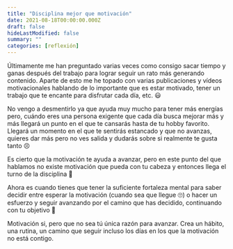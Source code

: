 ```yaml
---
title: "Disciplina mejor que motivación"
date: 2021-08-18T00:00:00.000Z
draft: false
hideLastModified: false
summary: ""
categories: [reflexión]
---
```


Últimamente me han preguntado varias veces como consigo sacar tiempo y ganas después del trabajo para lograr seguir un rato más generando contenido. Aparte de esto me he topado con varias publicaciones y vídeos motivacionales hablando de lo importante que es estar motivado, tener un trabajo que te encante para disfrutar cada día, etc. 😃

No vengo a desmentirlo ya que ayuda muy mucho para tener más energías pero, cuándo eres una persona exigente que cada día busca mejorar más y más llegará un punto en el que te cansarás hasta de tu hobby favorito. Llegará un momento en el que te sentirás estancado y que no avanzas, quieres dar más pero no ves salida y dudarás sobre si realmente te gusta tanto 😣

Es cierto que la motivación te ayuda a avanzar, pero en este punto del que hablamos no existe motivación que pueda con tu cabeza y entonces llega el turno de la disciplina 🧘

Ahora es cuando tienes que tener la suficiente fortaleza mental para saber decidir entre esperar la motivación (cuando sea que llegue 🙄) o hacer un esfuerzo y seguir avanzando por el camino que has decidido, continuando con tu objetivo 🎯

Motivación si, pero que no sea tú única razón para avanzar. Crea un hábito, una rutina, un camino que seguir incluso los días en los que la motivación no está contigo.
